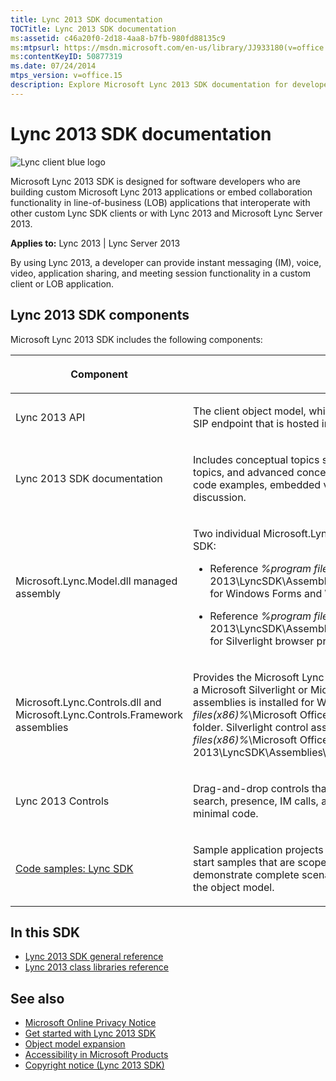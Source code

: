 ```yaml
---
title: Lync 2013 SDK documentation
TOCTitle: Lync 2013 SDK documentation
ms:assetid: c46a20f0-2d18-4aa8-b7fb-980fd88135c9
ms:mtpsurl: https://msdn.microsoft.com/en-us/library/JJ933180(v=office.15)
ms:contentKeyID: 50877319
ms.date: 07/24/2014
mtps_version: v=office.15
description: Explore Microsoft Lync 2013 SDK documentation for developers. Learn to build custom applications, embed collaboration functionality, and more.
---
```


# Lync 2013 SDK documentation

![Lync client blue logo](images/JJ933180.LyncClientSDK_BlueLogo(Office.15).png "Lync client blue logo")

Microsoft Lync 2013 SDK is designed for software developers who are building custom Microsoft Lync 2013 applications or embed collaboration functionality in line-of-business (LOB) applications that interoperate with other custom Lync SDK clients or with Lync 2013 and Microsoft Lync Server 2013.

**Applies to:** Lync 2013 | Lync Server 2013

By using Lync 2013, a developer can provide instant messaging (IM), voice, video, application sharing, and meeting session functionality in a custom client or LOB application.

## Lync 2013 SDK components

Microsoft Lync 2013 SDK includes the following components:

<table>
<colgroup>
<col style="width: 50%" />
<col style="width: 50%" />
</colgroup>
<thead>
<tr class="header">
<th><p>Component</p></th>
<th><p>Usage</p></th>
</tr>
</thead>
<tbody>
<tr class="odd">
<td><p>Lync 2013 API</p></td>
<td><p>The client object model, which encapsulates and models the client SIP endpoint that is hosted in a running Lync 2013 process.</p></td>
</tr>
<tr class="even">
<td><p>Lync 2013 SDK documentation</p></td>
<td><p>Includes conceptual topics such as core API concepts, How-to topics, and advanced conceptual topics. The SDK content includes code examples, embedded video demonstrations, and textural discussion.</p></td>
</tr>
<tr class="odd">
<td><p>Microsoft.Lync.Model.dll managed assembly</p></td>
<td><p>Two individual Microsoft.Lync.Model.dll files are installed in the SDK:</p>
<ul>
<li><p>Reference <em>%program files(x86)%</em>\Microsoft Office 2013\LyncSDK\Assemblies\Desktop\Microsoft.Lync.Model.dll for Windows Forms and WPF projects.</p></li>
<li><p>Reference <em>%program files(x86)%</em>\Microsoft Office 2013\LyncSDK\Assemblies\Silverlight\Microsoft.Lync.Model.dll for Silverlight browser projects.</p></li>
</ul></td>
</tr>
<tr class="even">
<td><p>Microsoft.Lync.Controls.dll and Microsoft.Lync.Controls.Framework assemblies</p></td>
<td><p>Provides the Microsoft Lync 2013 Controls that are integrated into a Microsoft Silverlight or Microsoft WPF project. A set of assemblies is installed for WPF applications in the <em>%program files(x86)%</em>\Microsoft Office 2013\LyncSDK\Assemblies\Desktop folder. Silverlight control assemblies are found in the <em>%program files(x86)%</em>\Microsoft Office 2013\LyncSDK\Assemblies\Silverlight folder.</p></td>
</tr>
<tr class="odd">
<td><p>Lync 2013 Controls</p></td>
<td><p>Drag-and-drop controls that provide Lync 2013 features such as search, presence, IM calls, and voice calls in applications with minimal code.</p></td>
</tr>
<tr class="even">
<td><p><a href="code-samples-lync-sdk.md">Code samples: Lync SDK</a></p></td>
<td><p>Sample application projects include a comprehensive set of quick-start samples that are scoped to API features. Additional samples demonstrate complete scenarios and integrate API features across the object model.</p></td>
</tr>
</tbody>
</table>


## In this SDK

- [Lync 2013 SDK general reference](lync-2013-sdk-general-reference.md)
- [Lync 2013 class libraries reference](lync-2013-class-libraries-reference.md)

## See also

- [Microsoft Online Privacy Notice](http://go.microsoft.com/fwlink/?linkid=207069)
- [Get started with Lync 2013 SDK](get-started-with-lync-2013-sdk.md)
- [Object model expansion](object-model-expansion.md)
- [Accessibility in Microsoft Products](http://go.microsoft.com/fwlink/?linkid=205790)
- [Copyright notice (Lync 2013 SDK)](https://msdn.microsoft.com/en-us/library/jj945832\(v=office.15\))

